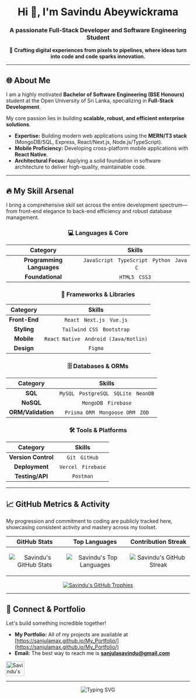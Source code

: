 <div align="center">

# Hi 👋, I'm Savindu Abeywickrama

### A passionate **Full-Stack Developer** and **Software Engineering Student**

🚀 **Crafting digital experiences from pixels to pipelines, where ideas turn into code and code sparks innovation.**

---
</div>

## 🌐 About Me

I am a highly motivated **Bachelor of Software Engineering (BSE Honours)** student at the Open University of Sri Lanka, specializing in **Full-Stack Development**.

My core passion lies in building **scalable, robust, and efficient enterprise solutions**.

* **Expertise:** Building modern web applications using the **MERN/T3 stack** (MongoDB/SQL, Express, React/Next.js, Node.js/TypeScript).
* **Mobile Proficiency:** Developing cross-platform mobile applications with **React Native**.
* **Architectural Focus:** Applying a solid foundation in software architecture to deliver high-quality, maintainable code.

---

## 🔥 My Skill Arsenal

I bring a comprehensive skill set across the entire development spectrum—from front-end elegance to back-end efficiency and robust database management.

<div align="center">

### 💻 Languages & Core

| Category | Skills |
| :---: | :---: |
| **Programming Languages** | `JavaScript` &nbsp; `TypeScript` &nbsp; `Python` &nbsp; `Java` &nbsp; `C` |
| **Foundational** | `HTML5` &nbsp; `CSS3` |

### 🔨 Frameworks & Libraries

| Category | Skills |
| :---: | :---: |
| **Front-End** | `React` &nbsp; `Next.js` &nbsp; `Vue.js` |
| **Styling** | `Tailwind CSS` &nbsp; `Bootstrap` |
| **Mobile** | `React Native` &nbsp; `Android (Java/Kotlin)` |
| **Design** | `Figma` |

### 🗄️ Databases & ORMs

| Category | Skills |
| :---: | :---: |
| **SQL** | `MySQL` &nbsp; `PostgreSQL` &nbsp; `SQLite` &nbsp; `NeonDB` |
| **NoSQL** | `MongoDB` &nbsp; `Firebase` |
| **ORM/Validation** | `Prisma ORM` &nbsp; `Mongoose ORM` &nbsp; `ZOD` |

### 🛠️ Tools & Platforms

| Category | Skills |
| :---: | :---: |
| **Version Control** | `Git` &nbsp; `GitHub` |
| **Deployment** | `Vercel` &nbsp; `Firebase` |
| **Testing/API** | `Postman` |

</div>

---

## 📈 GitHub Metrics & Activity

My progression and commitment to coding are publicly tracked here, showcasing consistent activity and mastery across my toolset.

| **GitHub Stats** | **Top Languages** | **Contribution Streak** |
| :---: | :---: | :---: |
| <p align="center"><img src="https://github-readme-stats.vercel.app/api?username=sanjulamax&show_icons=true&locale=en&theme=buefy&hide_border=true" alt="Savindu's GitHub Stats" /></p> | <p align="center"><img src="https://github-readme-stats.vercel.app/api/top-langs?username=sanjulamax&show_icons=true&locale=en&layout=compact&theme=buefy&hide_border=true" alt="Savindu's Top Languages" /></p> | <p align="center"><img src="https://github-readme-streak-stats.herokuapp.com/?user=sanjulamax&theme=buefy&hide_border=true" alt="Savindu's GitHub Streak" /></p> |

<div align="center">
    <a href="https://github.com/ryo-ma/github-profile-trophy"><img src="https://github-profile-trophy.vercel.app/?username=sanjulamax&theme=buefy" alt="Savindu's GitHub Trophies" /></a>
</div>

---

## 🔗 Connect & Portfolio

Let's build something incredible together!

- **My Portfolio:** All of my projects are available at [https://sanjulamax.github.io/My_Portfolio/](https://sanjulamax.github.io/My_Portfolio/)
- **Email:** The best way to reach me is **sanjulasavindu@gmail.com**

<p align="left">
    <a href="https://www.linkedin.com/in/savindu-abeywickrama-58a828311" target="_blank"><img align="center" src="https://raw.githubusercontent.com/rahuldkjain/github-profile-readme-generator/master/src/images/icons/Social/linked-in-alt.svg" alt="Savindu's LinkedIn Profile" height="40" width="50" /></a>
</p>

---
<div align="center">
    <img src="https://readme-typing-svg.herokuapp.com?font=Fira+Code&size=18&pause=1000&color=25C578&center=true&vCenter=true&width=500&lines=Innovate.+Code.+Scale.;Building+The+Future%3A+One+Commit+At+A+Time." alt="Typing SVG">
</div>
